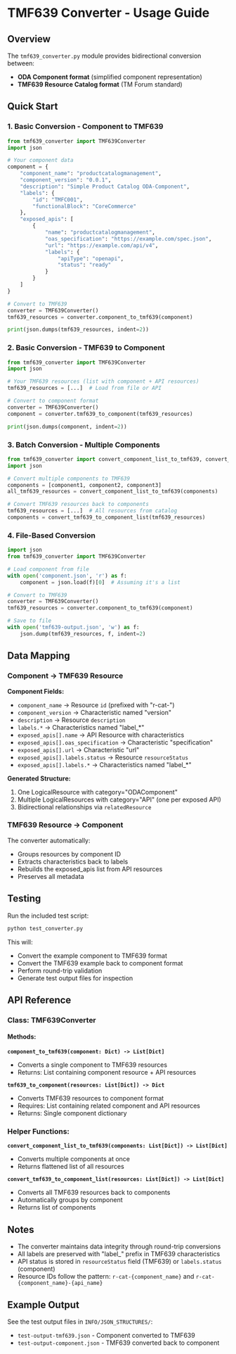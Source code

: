 # TMF639 Converter - Usage Guide

## Overview

The `tmf639_converter.py` module provides bidirectional conversion between:
- **ODA Component format** (simplified component representation)
- **TMF639 Resource Catalog format** (TM Forum standard)

## Quick Start

### 1. Basic Conversion - Component to TMF639

```python
from tmf639_converter import TMF639Converter
import json

# Your component data
component = {
    "component_name": "productcatalogmanagement",
    "component_version": "0.0.1",
    "description": "Simple Product Catalog ODA-Component",
    "labels": {
        "id": "TMFC001",
        "functionalBlock": "CoreCommerce"
    },
    "exposed_apis": [
        {
            "name": "productcatalogmanagement",
            "oas_specification": "https://example.com/spec.json",
            "url": "https://example.com/api/v4",
            "labels": {
                "apiType": "openapi",
                "status": "ready"
            }
        }
    ]
}

# Convert to TMF639
converter = TMF639Converter()
tmf639_resources = converter.component_to_tmf639(component)

print(json.dumps(tmf639_resources, indent=2))
```

### 2. Basic Conversion - TMF639 to Component

```python
from tmf639_converter import TMF639Converter
import json

# Your TMF639 resources (list with component + API resources)
tmf639_resources = [...]  # Load from file or API

# Convert to component format
converter = TMF639Converter()
component = converter.tmf639_to_component(tmf639_resources)

print(json.dumps(component, indent=2))
```

### 3. Batch Conversion - Multiple Components

```python
from tmf639_converter import convert_component_list_to_tmf639, convert_tmf639_to_component_list
import json

# Convert multiple components to TMF639
components = [component1, component2, component3]
all_tmf639_resources = convert_component_list_to_tmf639(components)

# Convert TMF639 resources back to components
tmf639_resources = [...]  # All resources from catalog
components = convert_tmf639_to_component_list(tmf639_resources)
```

### 4. File-Based Conversion

```python
import json
from tmf639_converter import TMF639Converter

# Load component from file
with open('component.json', 'r') as f:
    component = json.load(f)[0]  # Assuming it's a list

# Convert to TMF639
converter = TMF639Converter()
tmf639_resources = converter.component_to_tmf639(component)

# Save to file
with open('tmf639-output.json', 'w') as f:
    json.dump(tmf639_resources, f, indent=2)
```

## Data Mapping

### Component → TMF639 Resource

**Component Fields:**
- `component_name` → Resource `id` (prefixed with "r-cat-")
- `component_version` → Characteristic named "version"
- `description` → Resource `description`
- `labels.*` → Characteristics named "label_*"
- `exposed_apis[].name` → API Resource with characteristics
- `exposed_apis[].oas_specification` → Characteristic "specification"
- `exposed_apis[].url` → Characteristic "url"
- `exposed_apis[].labels.status` → Resource `resourceStatus`
- `exposed_apis[].labels.*` → Characteristics named "label_*"

**Generated Structure:**
1. One LogicalResource with category="ODAComponent"
2. Multiple LogicalResources with category="API" (one per exposed API)
3. Bidirectional relationships via `relatedResource`

### TMF639 Resource → Component

The converter automatically:
- Groups resources by component ID
- Extracts characteristics back to labels
- Rebuilds the exposed_apis list from API resources
- Preserves all metadata

## Testing

Run the included test script:

```bash
python test_converter.py
```

This will:
- Convert the example component to TMF639 format
- Convert the TMF639 example back to component format
- Perform round-trip validation
- Generate test output files for inspection

## API Reference

### Class: TMF639Converter

#### Methods:

**`component_to_tmf639(component: Dict) -> List[Dict]`**
- Converts a single component to TMF639 resources
- Returns: List containing component resource + API resources

**`tmf639_to_component(resources: List[Dict]) -> Dict`**
- Converts TMF639 resources to component format
- Requires: List containing related component and API resources
- Returns: Single component dictionary

### Helper Functions:

**`convert_component_list_to_tmf639(components: List[Dict]) -> List[Dict]`**
- Converts multiple components at once
- Returns flattened list of all resources

**`convert_tmf639_to_component_list(resources: List[Dict]) -> List[Dict]`**
- Converts all TMF639 resources back to components
- Automatically groups by component
- Returns list of components

## Notes

- The converter maintains data integrity through round-trip conversions
- All labels are preserved with "label_" prefix in TMF639 characteristics
- API status is stored in `resourceStatus` field (TMF639) or `labels.status` (component)
- Resource IDs follow the pattern: `r-cat-{component_name}` and `r-cat-{component_name}-{api_name}`

## Example Output

See the test output files in `INFO/JSON_STRUCTURES/`:
- `test-output-tmf639.json` - Component converted to TMF639
- `test-output-component.json` - TMF639 converted back to component
